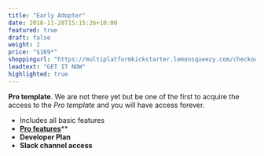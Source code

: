 ```yaml
---
title: "Early Adopter"
date: 2018-11-28T15:15:26+10:00
featured: true
draft: false
weight: 2
price: "$169*"
shoppingurl: "https://multiplatformkickstarter.lemonsqueezy.com/checkout/buy/235fc336-6706-4357-908b-b21209ec4dba"
leadtext: "GET IT NOW"
highlighted: true
---
```


**Pro template**. We are not there yet but be one of the first to acquire the access to the *Pro template* and you will have access forever.

* Includes all basic features
* **[Pro features](/features)****
* **Developer Plan**
* **Slack channel access**
